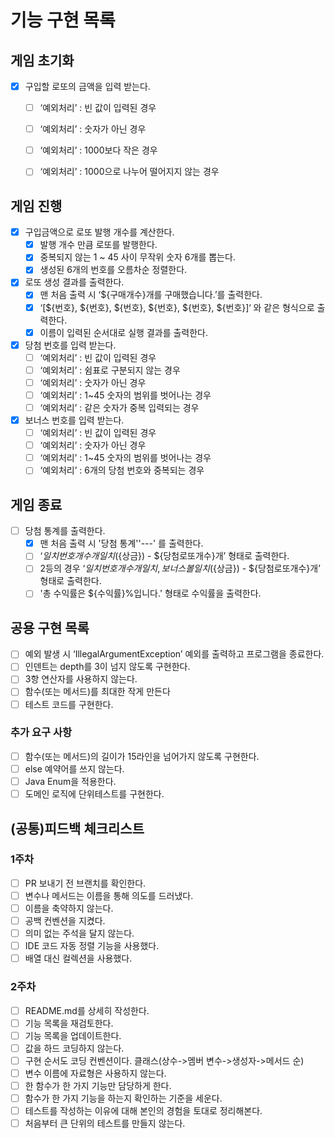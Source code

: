 # 기능 구현 목록
## 게임 초기화
- [x] 구입할 로또의 금액을 입력 받는다.
  - [ ] ‘예외처리’ : 빈 값이 입력된 경우
  - [ ] ‘예외처리’ : 숫자가 아닌 경우 
  - [ ] ‘예외처리’ : 1000보다 작은 경우 
  - [ ] ‘예외처리’ : 1000으로 나누어 떨어지지 않는 경우 


## 게임 진행
- [x] 구입금액으로 로또 발행 개수를 계산한다.
  - [x] 발행 개수 만큼 로또를 발행한다.
  - [x] 중복되지 않는 1 ~ 45 사이 무작위 숫자 6개를 뽑는다.
  - [x] 생성된 6개의 번호를 오름차순 정렬한다.

- [x] 로또 생성 결과를 출력한다.
  - [x] 맨 처음 출력 시 ‘${구매개수}개를 구매했습니다.’를 출력한다.
  - [x] ‘[${번호}, ${번호}, ${번호}, ${번호}, ${번호}, ${번호}]‘ 와 같은 형식으로 출력한다.
  - [x] 이름이 입력된 순서대로 실행 결과를 출력한다.

- [x] 당첨 번호를 입력 받는다.
  - [ ] ‘예외처리’ : 빈 값이 입력된 경우
  - [ ] ‘예외처리’ : 쉼표로 구분되지 않는 경우
  - [ ] ‘예외처리’ : 숫자가 아닌 경우
  - [ ] ‘예외처리’ : 1~45 숫자의 범위를 벗어나는 경우
  - [ ] ‘예외처리’ : 같은 숫자가 중복 입력되는 경우

- [x] 보너스 번호를 입력 받는다.
  - [ ] ‘예외처리’ : 빈 값이 입력된 경우
  - [ ] ‘예외처리’ : 숫자가 아닌 경우
  - [ ] ‘예외처리’ : 1~45 숫자의 범위를 벗어나는 경우
  - [ ] ‘예외처리’ : 6개의 당첨 번호와 중복되는 경우

## 게임 종료
- [ ] 당첨 통계를 출력한다.
  - [x] 맨 처음 출력 시 '당첨 통계''---' 를 출력한다.
  - [ ] ‘${일치번호개수}개 일치 (${상금}) - ${당첨로또개수}개’ 형태로 출력한다.
  - [ ] 2등의 경우 ‘${일치번호개수}개 일치, 보너스 볼 일치 (${상금}) - ${당첨로또개수}개’ 형태로 출력한다.
  - [ ] '총 수익률은 ${수익률}%입니다.' 형태로 수익률을 출력한다.

## 공용 구현 목록
- [ ] 예외 발생 시 ‘IllegalArgumentException’ 예외를 출력하고 프로그램을 종료한다.
- [ ] 인덴트는 depth를 3이 넘지 않도록 구현한다.
- [ ] 3항 연산자를 사용하지 않는다.
- [ ] 함수(또는 메서드)를 최대한 작게 만든다
- [ ] 테스트 코드를 구현한다.
### 추가 요구 사항
- [ ] 함수(또는 메서드)의 길이가 15라인을 넘어가지 않도록 구현한다.
- [ ] else 예약어를 쓰지 않는다.
- [ ] Java Enum을 적용한다.
- [ ] 도메인 로직에 단위테스트를 구현한다.

## (공통)피드백 체크리스트
### 1주차
- [ ] PR 보내기 전 브랜치를 확인한다.
- [ ] 변수나 메서드는 이름을 통해 의도를 드러냈다.
- [ ] 이름을 축약하지 않는다.
- [ ] 공백 컨벤션을 지켰다.
- [ ] 의미 없는 주석을 달지 않는다.
- [ ] IDE 코드 자동 정렬 기능을 사용했다.
- [ ] 배열 대신 컬렉션을 사용했다.

### 2주차
- [ ] README.md를 상세히 작성한다.
- [ ] 기능 목록을 재검토한다.
- [ ] 기능 목록을 업데이트한다.
- [ ] 값을 하드 코딩하지 않는다.
- [ ] 구현 순서도 코딩 컨벤션이다. 클래스(상수->멤버 변수->생성자->메서드 순)
- [ ] 변수 이름에 자료형은 사용하지 않는다.
- [ ] 한 함수가 한 가지 기능만 담당하게 한다.
- [ ] 함수가 한 가지 기능을 하는지 확인하는 기준을 세운다.
- [ ] 테스트를 작성하는 이유에 대해 본인의 경험을 토대로 정리해본다.
- [ ] 처음부터 큰 단위의 테스트를 만들지 않는다.